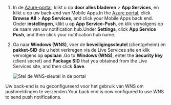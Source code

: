 
1. <span data-ttu-id="c8668-101">In de [Azure-portal](https://portal.azure.com/), klikt u op **door alles bladeren** > **App Services**, en klikt u op uw back-end van Mobile Apps.</span><span class="sxs-lookup"><span data-stu-id="c8668-101">In the [Azure portal](https://portal.azure.com/), click **Browse All** > **App Services**, and click your Mobile Apps back end.</span></span> <span data-ttu-id="c8668-102">Onder **instellingen**, klikt u op **App Service-Push**, en klik vervolgens op de naam van uw notification hub.</span><span class="sxs-lookup"><span data-stu-id="c8668-102">Under **Settings**, click **App Service Push**, and then click your notification hub name.</span></span>
2. <span data-ttu-id="c8668-103">Ga naar **Windows (WNS)**, voer de **beveiligingssleutel** (clientgeheim) en **pakket-SID** die u hebt verkregen via de Live Services site en klik vervolgens op **opslaan** .</span><span class="sxs-lookup"><span data-stu-id="c8668-103">Go to **Windows (WNS)**, enter the **Security key** (client secret) and **Package SID** that you obtained from the Live Services site, and then click **Save**.</span></span>

    ![Stel de WNS-sleutel in de portal](./media/app-service-mobile-configure-wns/mobile-push-wns-credentials.png)

<span data-ttu-id="c8668-105">Uw back-end is nu geconfigureerd voor het gebruik van WNS om pushmeldingen te verzenden.</span><span class="sxs-lookup"><span data-stu-id="c8668-105">Your back end is now configured to use WNS to send push notifications.</span></span>
